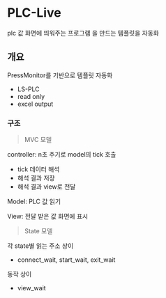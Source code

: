 # PLC-Live
plc 값 화면에 띄워주는 프로그램
을 만드는 템플릿을 자동화

## 개요
PressMonitor를 기반으로 템플릿 자동화
 - LS-PLC
 - read only
 - excel output

### 구조
> MVC 모델

controller: n초 주기로 model의 tick 호출
 - tick 데이터 해석
 - 해석 결과 저장
 - 해석 결과 view로 전달

Model: PLC 값 읽기

View: 전달 받은 값 화면에 표시

> State 모델

각 state별 읽는 주소 상이
 - connect_wait, start_wait, exit_wait

동작 상이
 - view_wait

